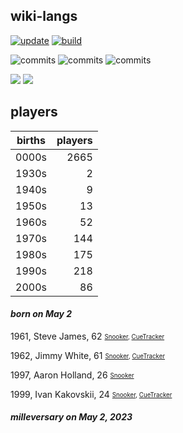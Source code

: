 ## wiki-langs
[![update](https://github.com/dreamerminsk/wiki-langs/actions/workflows/update-tables.yml/badge.svg)](https://github.com/dreamerminsk/wiki-langs/actions/workflows/update-tables.yml)
[![build](https://github.com/dreamerminsk/wiki-langs/actions/workflows/build.yml/badge.svg)](https://github.com/dreamerminsk/wiki-langs/actions/workflows/build.yml)

![commits](https://img.shields.io/github/commit-activity/y/dreamerminsk/wiki-langs)
![commits](https://img.shields.io/github/commit-activity/m/dreamerminsk/wiki-langs)
![commits](https://img.shields.io/github/commit-activity/w/dreamerminsk/wiki-langs)

![](https://img.shields.io/github/languages/code-size/dreamerminsk/wiki-langs)
![](https://img.shields.io/github/repo-size/dreamerminsk/wiki-langs)

## players
| births | players |
| :----: | ------: |
| 0000s | 2665 |
| 1930s | 2 |
| 1940s | 9 |
| 1950s | 13 |
| 1960s | 52 |
| 1970s | 144 |
| 1980s | 175 |
| 1990s | 218 |
| 2000s | 86 |

#### ***born on May  2***
1961, Steve James, 62 <sub><sup>[Snooker](http://www.snooker.org/res/index.asp?player=1049), [CueTracker](http://cuetracker.net/Players/steve-james/)</sup></sub>

1962, Jimmy White, 61 <sub><sup>[Snooker](http://www.snooker.org/res/index.asp?player=20), [CueTracker](http://cuetracker.net/Players/jimmy-white/)</sup></sub>

1997, Aaron Holland, 26 <sub><sup>[Snooker](http://www.snooker.org/res/index.asp?player=2342)</sup></sub>

1999, Ivan Kakovskii, 24 <sub><sup>[Snooker](http://www.snooker.org/res/index.asp?player=1883), [CueTracker](http://cuetracker.net/Players/ivan-kakovsky/)</sup></sub>


#### ***milleversary on May  2, 2023***



